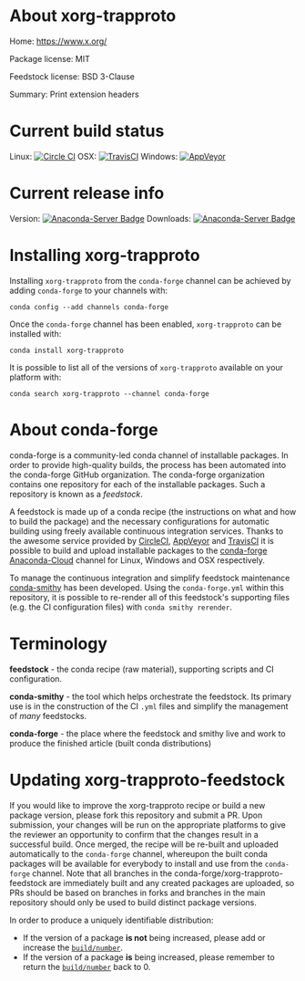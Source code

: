 About xorg-trapproto
====================

Home: https://www.x.org/

Package license: MIT

Feedstock license: BSD 3-Clause

Summary: Print extension headers



Current build status
====================

Linux: [![Circle CI](https://circleci.com/gh/conda-forge/xorg-trapproto-feedstock.svg?style=shield)](https://circleci.com/gh/conda-forge/xorg-trapproto-feedstock)
OSX: [![TravisCI](https://travis-ci.org/conda-forge/xorg-trapproto-feedstock.svg?branch=master)](https://travis-ci.org/conda-forge/xorg-trapproto-feedstock)
Windows: [![AppVeyor](https://ci.appveyor.com/api/projects/status/github/conda-forge/xorg-trapproto-feedstock?svg=True)](https://ci.appveyor.com/project/conda-forge/xorg-trapproto-feedstock/branch/master)

Current release info
====================
Version: [![Anaconda-Server Badge](https://anaconda.org/conda-forge/xorg-trapproto/badges/version.svg)](https://anaconda.org/conda-forge/xorg-trapproto)
Downloads: [![Anaconda-Server Badge](https://anaconda.org/conda-forge/xorg-trapproto/badges/downloads.svg)](https://anaconda.org/conda-forge/xorg-trapproto)

Installing xorg-trapproto
=========================

Installing `xorg-trapproto` from the `conda-forge` channel can be achieved by adding `conda-forge` to your channels with:

```
conda config --add channels conda-forge
```

Once the `conda-forge` channel has been enabled, `xorg-trapproto` can be installed with:

```
conda install xorg-trapproto
```

It is possible to list all of the versions of `xorg-trapproto` available on your platform with:

```
conda search xorg-trapproto --channel conda-forge
```


About conda-forge
=================

conda-forge is a community-led conda channel of installable packages.
In order to provide high-quality builds, the process has been automated into the
conda-forge GitHub organization. The conda-forge organization contains one repository
for each of the installable packages. Such a repository is known as a *feedstock*.

A feedstock is made up of a conda recipe (the instructions on what and how to build
the package) and the necessary configurations for automatic building using freely
available continuous integration services. Thanks to the awesome service provided by
[CircleCI](https://circleci.com/), [AppVeyor](http://www.appveyor.com/)
and [TravisCI](https://travis-ci.org/) it is possible to build and upload installable
packages to the [conda-forge](https://anaconda.org/conda-forge)
[Anaconda-Cloud](http://docs.anaconda.org/) channel for Linux, Windows and OSX respectively.

To manage the continuous integration and simplify feedstock maintenance
[conda-smithy](http://github.com/conda-forge/conda-smithy) has been developed.
Using the ``conda-forge.yml`` within this repository, it is possible to re-render all of
this feedstock's supporting files (e.g. the CI configuration files) with ``conda smithy rerender``.


Terminology
===========

**feedstock** - the conda recipe (raw material), supporting scripts and CI configuration.

**conda-smithy** - the tool which helps orchestrate the feedstock.
                   Its primary use is in the construction of the CI ``.yml`` files
                   and simplify the management of *many* feedstocks.

**conda-forge** - the place where the feedstock and smithy live and work to
                  produce the finished article (built conda distributions)


Updating xorg-trapproto-feedstock
=================================

If you would like to improve the xorg-trapproto recipe or build a new
package version, please fork this repository and submit a PR. Upon submission,
your changes will be run on the appropriate platforms to give the reviewer an
opportunity to confirm that the changes result in a successful build. Once
merged, the recipe will be re-built and uploaded automatically to the
`conda-forge` channel, whereupon the built conda packages will be available for
everybody to install and use from the `conda-forge` channel.
Note that all branches in the conda-forge/xorg-trapproto-feedstock are
immediately built and any created packages are uploaded, so PRs should be based
on branches in forks and branches in the main repository should only be used to
build distinct package versions.

In order to produce a uniquely identifiable distribution:
 * If the version of a package **is not** being increased, please add or increase
   the [``build/number``](http://conda.pydata.org/docs/building/meta-yaml.html#build-number-and-string).
 * If the version of a package **is** being increased, please remember to return
   the [``build/number``](http://conda.pydata.org/docs/building/meta-yaml.html#build-number-and-string)
   back to 0.
